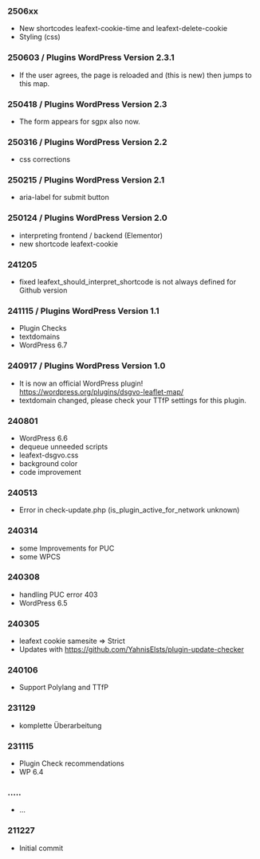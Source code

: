 ###  2506xx

* New shortcodes leafext-cookie-time and leafext-delete-cookie
* Styling (css)

###  250603 /  Plugins WordPress Version 2.3.1

* If the user agrees, the page is reloaded and (this is new) then jumps to this map.

###  250418 /  Plugins WordPress Version 2.3

* The form appears for sgpx also now.

###  250316 /  Plugins WordPress Version 2.2

* css corrections

###  250215 / Plugins WordPress Version 2.1

* aria-label for submit button

###  250124 / Plugins WordPress Version 2.0

* interpreting frontend / backend (Elementor)
* new shortcode leafext-cookie

###  241205

* fixed leafext_should_interpret_shortcode is not always defined for Github version

###  241115 / Plugins WordPress Version 1.1

* Plugin Checks
* textdomains
* WordPress 6.7

###  240917 / Plugins WordPress Version 1.0

* It is now an official WordPress plugin! https://wordpress.org/plugins/dsgvo-leaflet-map/
* textdomain changed, please check your TTfP settings for this plugin.

###  240801

* WordPress 6.6
* dequeue unneeded scripts
* leafext-dsgvo.css
* background color
* code improvement

###  240513

* Error in check-update.php (is_plugin_active_for_network unknown)

###  240314

* some Improvements for PUC
* some WPCS

###  240308

* handling PUC error 403
* WordPress 6.5

###  240305

* leafext cookie samesite => Strict
* Updates with https://github.com/YahnisElsts/plugin-update-checker

###  240106

* Support Polylang and TTfP

###  231129

* komplette Überarbeitung

###  231115

* Plugin Check recommendations
* WP 6.4

###  .....

* ...

###  211227

* Initial commit
